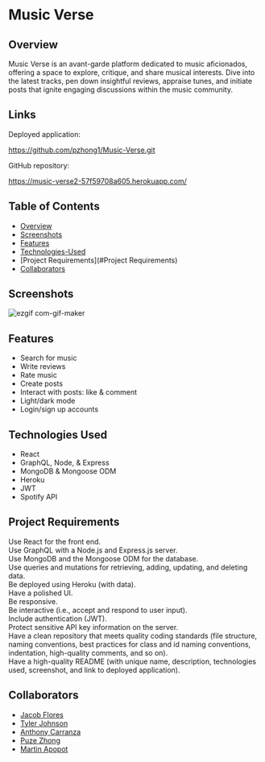 # Music Verse

## Overview
Music Verse  is an avant-garde platform dedicated to music aficionados, offering a space to explore, critique, and share musical interests. Dive into the latest tracks, pen down insightful reviews, appraise tunes, and initiate posts that ignite engaging discussions within the music community.

## Links

Deployed application: 

https://github.com/pzhong1/Music-Verse.git

GitHub repository:

https://music-verse2-57f59708a605.herokuapp.com/



## Table of Contents

* [Overview](#Overview)
* [Screenshots](#screenshots)
* [Features](#features)
* [Technologies-Used](#technologies-used)
* [Project Requirements](#Project Requirements)
* [Collaborators](#collaborators)


## Screenshots

![ezgif com-gif-maker](https://github.com/pzhong1/Music-Verse/assets/123424361/b82a0d42-7be7-4aba-8592-059a9d0f21b4)


  ## Features

  * Search for music
  * Write reviews
  * Rate music
  * Create posts
  * Interact with posts: like & comment
  * Light/dark mode
  * Login/sign up accounts

## Technologies Used

* React
* GraphQL, Node, & Express
* MongoDB & Mongoose ODM
* Heroku
* JWT
* Spotify API

## Project Requirements
Use React for the front end.  
Use GraphQL with a Node.js and Express.js server.  
Use MongoDB and the Mongoose ODM for the database.  
Use queries and mutations for retrieving, adding, updating, and deleting data.  
Be deployed using Heroku (with data).  
Have a polished UI.  
Be responsive.  
Be interactive (i.e., accept and respond to user input).  
Include authentication (JWT).  
Protect sensitive API key information on the server.  
Have a clean repository that meets quality coding standards (file structure, naming conventions, best practices for class and id naming conventions, indentation, high-quality comments, and so on).  
Have a high-quality README (with unique name, description, technologies used, screenshot, and link to deployed application).  


## Collaborators

* <a href="https://github.com/JacobDFlores">Jacob Flores</a>
* <a href="https://github.com/BuggyFord">Tyler Johnson</a>
* <a href="https://github.com/EAnthonycarranza">Anthony Carranza</a>
* <a href="https://github.com/pzhong1">Puze Zhong</a>
* <a href="https://github.com/Mardyyy"> Martin Apopot</a>

